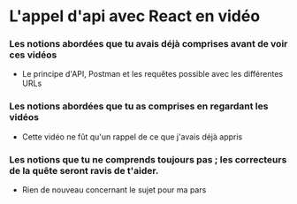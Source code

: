 # L'appel d'api avec React en vidéo


### Les notions abordées que tu avais déjà comprises avant de voir ces vidéos
- Le principe d'API, Postman et les requêtes possible avec les différentes URLs


### Les notions abordées que tu as comprises en regardant les vidéos
- Cette vidéo ne fût qu'un rappel de ce que j'avais déjà appris


### Les notions que tu ne comprends toujours pas ; les correcteurs de la quête seront ravis de t'aider.
- Rien de nouveau concernant le sujet pour ma pars
